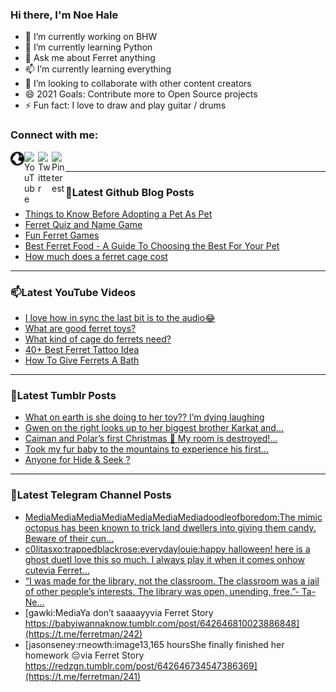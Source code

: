### Hi there, I'm Noe Hale

- 🔭 I’m currently working on BHW
- 🌱 I’m currently learning Python
- 💬 Ask me about Ferret anything
- 📫 I’m currently learning everything
- 🔭 I’m looking to collaborate with other content creators
- 😄 2021 Goals: Contribute more to Open Source projects
- ⚡ Fun fact: I love to draw and play guitar / drums

### Connect with me:

[<img align="left" alt="ferretvoice.com" width="22px" src="https://raw.githubusercontent.com/iconic/open-iconic/master/svg/globe.svg" />](https://ferretvoice.com)
[<img align="left" alt="YouTube" width="22px" src="https://cdn.jsdelivr.net/npm/simple-icons@v3/icons/youtube.svg" />](https://www.youtube.com/channel/UCk665XTfaMLVwFVWUmgnDiw)
[<img align="left" alt="Twitter" width="22px" src="https://cdn.jsdelivr.net/npm/simple-icons@v3/icons/twitter.svg" />](https://twitter.com/voiceferret)
[<img align="left" alt="Pinterest" width="22px" src="https://cdn.jsdelivr.net/npm/simple-icons@v3/icons/pinterest.svg" />](https://www.pinterest.com/voiceferret/)

<br />

---
### 🔭Latest Github Blog Posts
<!-- GITHUB:START -->
- [Things to Know Before Adopting a Pet As Pet](http://noehale.github.io/things-to-know-before-adopting-a-pet-as-pet/)
- [Ferret Quiz and Name Game](http://noehale.github.io/ferret-quiz/)
- [Fun Ferret Games](http://noehale.github.io/fun-ferret-games/)
- [Best Ferret Food - A Guide To Choosing the Best For Your Pet](http://noehale.github.io/best-ferret-food/)
- [How much does a ferret cage cost](http://noehale.github.io/how-much-does-a-ferret-cage-cost/)
<!-- GITHUB:END -->
---
### 📫Latest YouTube Videos

<!-- YOUTUBE:START -->
- [I love how in sync the last bit is to the audio😂](https://www.youtube.com/watch?v=WHBeGHwSlGY)
- [What are good ferret toys?](https://www.youtube.com/watch?v=tPxRilBzc0s)
- [What kind of cage do ferrets need?](https://www.youtube.com/watch?v=xzz6hC3sR5A)
- [40+ Best Ferret Tattoo Idea](https://www.youtube.com/watch?v=KIKqduR6Xcs)
- [How To Give Ferrets A Bath](https://www.youtube.com/watch?v=A0nwywkhTSg)
<!-- YOUTUBE:END -->

---
### 📝Latest Tumblr Posts

<!-- TUMBLR:START -->
- [What on earth is she doing to her toy?? I’m dying laughing](https://come-forth-into-the-light.tumblr.com/post/642661808426123264)
- [Gwen on the right looks up to her biggest brother Karkat and...](https://come-forth-into-the-light.tumblr.com/post/642639145027698688)
- [Caiman and Polar’s first Christmas 🥰 My room is destroyed!...](https://come-forth-into-the-light.tumblr.com/post/642593859991486464)
- [Took my fur baby to the mountains to experience his first...](https://come-forth-into-the-light.tumblr.com/post/642571226415497216)
- [Anyone for Hide & Seek ?](https://come-forth-into-the-light.tumblr.com/post/642548568203362304)
<!-- TUMBLR:END -->
---
### 📝Latest Telegram Channel Posts

<!-- TELEGRAM:START -->
- [MediaMediaMediaMediaMediaMediaMediadoodleofboredom:The mimic octopus has been known to trick land dwellers into giving them candy. Beware of their cun...](https://t.me/ferretman/245)
- [c0litasxo:trappedblackrose:everydaylouie:happy halloween! here is a ghost duetI love this so much. I always play it when it comes onhow cutevia Ferret...](https://t.me/ferretman/244)
- [“I was made for the library, not the classroom. The classroom was a jail of other people’s interests. The library was open, unending, free.”- Ta-Ne...](https://t.me/ferretman/243)
- [gawki:MediaYa don’t saaaayyvia Ferret Story https://babyiwannaknow.tumblr.com/post/642646810023886848](https://t.me/ferretman/242)
- [jasonseney:rneowth:image13,165 hoursShe finally finished her homework 😔via Ferret Story https://redzgn.tumblr.com/post/642646734547386369](https://t.me/ferretman/241)
<!-- TELEGRAM:END -->
